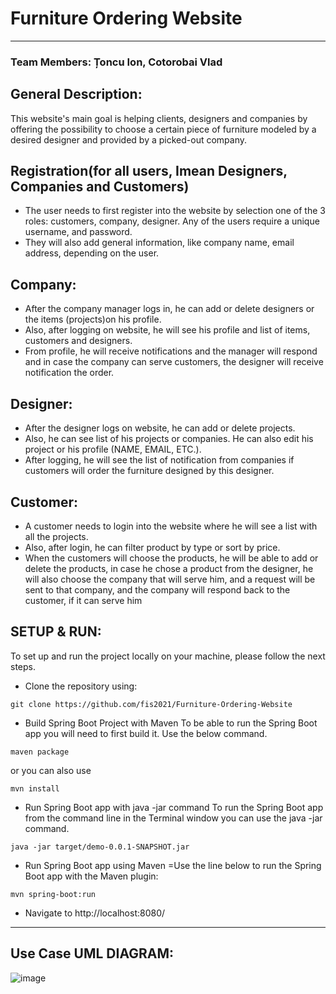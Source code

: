 # Furniture Ordering Website

---
### Team Members: Țoncu Ion, Cotorobai Vlad

## General Description:

This website's main goal is helping clients, designers and companies by offering the possibility to choose
a certain piece of furniture modeled by a desired designer and provided by a picked-out company.

## Registration(for all users, Imean Designers, Companies and Customers)

* The user needs to first register into the website by selection one of the 3 roles: customers, company,
designer. Any of the users require a unique username, and password.
* They will also add general information, like company name, email address, depending on the user.

## Company:

* After the company manager logs in, he can add or delete designers or the items
(projects)on his profile.
* Also, after logging on website, he will see his profile and list of items, customers
and designers.
* From profile, he will receive notifications and the manager will respond and in
case the company can serve customers, the designer will receive notification the
order.

## Designer:

* After the designer logs on website, he can add or delete projects.
* Also, he can see list of his projects or companies. He can also edit his project or
his profile (NAME, EMAIL, ETC.).
* After logging, he will see the list of notification from companies if customers will
order the furniture designed by this designer.

## Customer:

* A customer needs to login into the website where he will see a list with all the
projects.
* Also, after login, he can filter product by type or sort by price.
* When the customers will choose the products, he will be able to add or delete the
products, in case he chose a product from the designer, he will also choose the
company that will serve him, and a request will be sent to that company, and the
company will respond back to the customer, if it can serve him

## SETUP & RUN:
To set up and run the project locally on your machine, please follow the next steps.

* Clone the repository using:

```
git clone https://github.com/fis2021/Furniture-Ordering-Website
```


* Build Spring Boot Project with Maven
To be able to run the Spring Boot app you will need to first build it. Use the below command. 

```
maven package
```

or you can also use

```
mvn install
```

* Run Spring Boot app with java -jar command
To run the Spring Boot app from the command line in the Terminal window you can use the java -jar command. 

```
java -jar target/demo-0.0.1-SNAPSHOT.jar
```

* Run Spring Boot app using Maven
=Use the line below to run the Spring Boot app with the Maven plugin:

```
mvn spring-boot:run
```
* Navigate to http://localhost:8080/

---
## Use Case UML DIAGRAM:
![image](https://user-images.githubusercontent.com/69470698/118040741-9f01a800-b37a-11eb-8d23-e2b00b31fa44.png)

